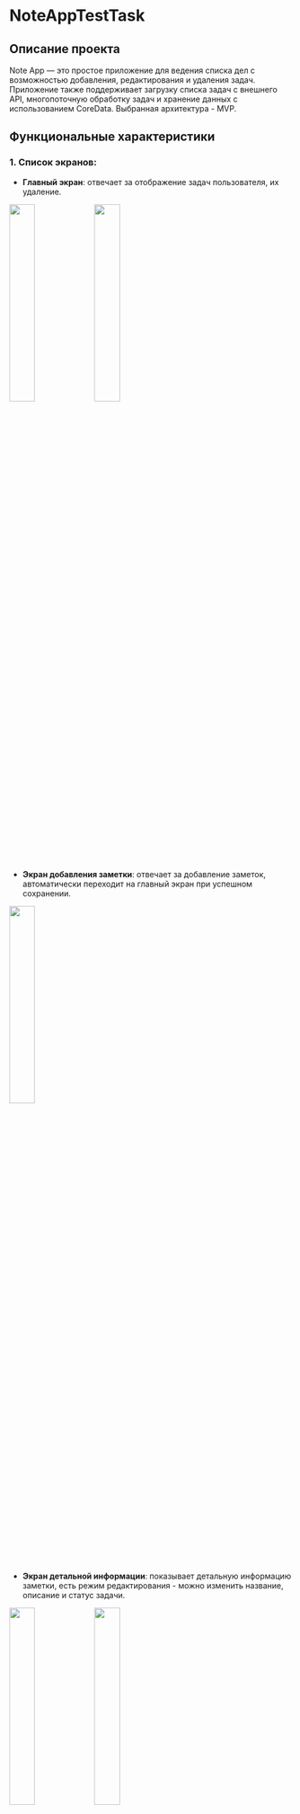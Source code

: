 # NoteAppTestTask

## Описание проекта

Note App — это простое приложение для ведения списка дел с возможностью добавления, редактирования и удаления задач. Приложение также поддерживает загрузку списка задач с внешнего API, многопоточную обработку задач и хранение данных с использованием CoreData. Выбранная архитектура - MVP.

## Функциональные характеристики

### 1. Список экранов:
- **Главный экран**: отвечает за отображение задач пользователя, их удаление.
  
<img src="https://github.com/user-attachments/assets/3a26f24d-ab6a-4636-ac46-fab69aa0311e" width="30%" height="30%"><img src="https://github.com/user-attachments/assets/1407da57-a21c-448f-985e-d53f92c8c8a4" width="30%" height="30%">
- **Экран добавления заметки**: отвечает за добавление заметок, автоматически переходит на главный экран при успешном сохранении.

<img src="https://github.com/user-attachments/assets/89ea16b9-5424-48b8-b67c-52796fd6c6a6" width="30%" height="30%">

- **Экран детальной информации**: показывает детальную информацию заметки, есть режим редактирования - можно изменить название, описание и статус задачи.

<img src="https://github.com/user-attachments/assets/4410ddf0-57b7-45e0-9e0f-c0694fb1fab5" width="30%" height="30%"><img src="https://github.com/user-attachments/assets/3166dba8-9aae-46d6-b1e8-b890d8df2306" width="30%" height="30%">


https://github.com/user-attachments/assets/fd98e056-2586-4d1d-8284-5241dfbee1b3



### 2. Загрузка задач из API:
- **API**: При первом запуске приложения список задач загружается с указанного API [https://dummyjson.com/todos](https://dummyjson.com/todos).

### 3. Многопоточность:
- **Фоновая обработка**: Создание, загрузка, редактирование и удаление задач выполняются в фоновом потоке с использованием GCD или NSOperation.
- **UI/UX**: Интерфейс приложения остается отзывчивым и не блокируется во время выполнения операций.

### 4. CoreData:
- **Сохранение данных**: Все задачи сохраняются в CoreData.
- **Восстановление данных**: Приложение корректно восстанавливает данные при повторном запуске.


## Как использовать

Для того чтобы начать работу с приложением PetDiet, вам необходимо клонировать проект с GitHub и запустить его на вашем устройстве. Пожалуйста, следуйте этим шагам:

1. **Клонирование репозитория**
   Откройте терминал и выполните следующую команду для клонирования проекта: `https://github.com/emmaderbe/NoteAppTestTask`

2. **Открытие проекта**
После клонирования репозитория, откройте папку проекта на вашем компьютере. Затем откройте файл проекта `.xcodeproj` в Xcode.

3. **Установка зависимостей**
Если проект использует менеджер зависимостей (например, CocoaPods или Carthage), убедитесь, что вы установили все необходимые зависимости. Для CocoaPods выполните команду `pod install` в терминале, находясь в папке проекта.

4. **Запуск приложения**
Выберите симулятор или подключенное устройство в Xcode и нажмите кнопку "Run" для запуска приложения.

5. **Использование приложения**
После запуска вы можете исследовать функционал приложения.
